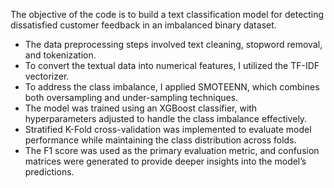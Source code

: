 The objective of the code is to build a text classification model for detecting dissatisfied customer feedback in an imbalanced binary dataset.
- The data preprocessing steps involved text cleaning, stopword removal, and tokenization.
- To convert the textual data into numerical features, I utilized the TF-IDF vectorizer.
- To address the class imbalance, I applied SMOTEENN, which combines both oversampling and under-sampling techniques.
- The model was trained using an XGBoost classifier, with hyperparameters adjusted to handle the class imbalance effectively.
- Stratified K-Fold cross-validation was implemented to evaluate model performance while maintaining the class distribution across folds.
- The F1 score was used as the primary evaluation metric, and confusion matrices were generated to provide deeper insights into the model’s predictions.
